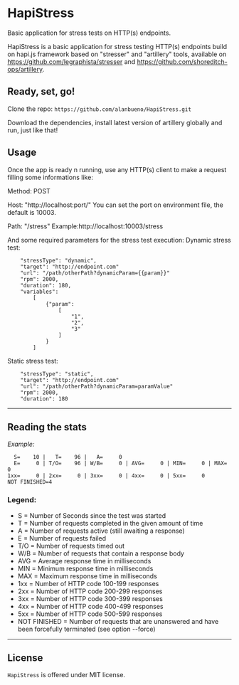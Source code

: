 # HapiStress
Basic application for stress tests on HTTP(s) endpoints.

HapiStress is a basic application for stress testing HTTP(s) endpoints build on hapi.js framework based on "stresser" and "artillery" tools, available on https://github.com/legraphista/stresser and https://github.com/shoreditch-ops/artillery.

## Ready, set, go!

Clone the repo:
`https://github.com/alanbueno/HapiStress.git`

Download the dependencies, install latest version of artillery globally and run, just like that!

## Usage

Once the app is ready n running, use any HTTP(s) client to make a request filling some informations like:

Method: POST

Host: "http://localhost:port/"
You can set the port on environment file, the default is 10003.

Path: "/stress"
Example:http://localhost:10003/stress

And some required parameters for the stress test execution:
Dynamic stress test:
```
    "stressType": "dynamic",
    "target": "http://endpoint.com"
    "url": "/path/otherPath?dynamicParam={{param}}"
    "rpm": 2000,
    "duration": 180,
    "variables": 
		[
			{"param": 
				[
				    "1",
				    "2",
				    "3"
				]
			}
		]
```
Static stress test:
```
    "stressType": "static",
    "target": "http://endpoint.com"
    "url": "/path/otherPath?dynamicParam=paramValue"
    "rpm": 2000,
    "duration": 180
```

___

## Reading the stats
_Example:_
```
  S=    10 |   T=    96 |   A=     0
  E=     0 | T/O=    96 | W/B=     0 | AVG=     0 | MIN=     0 | MAX=     0
1xx=     0 | 2xx=     0 | 3xx=     0 | 4xx=     0 | 5xx=     0
NOT FINISHED=4
```

### Legend:
 - S   = Number of Seconds since the test was started
 - T   = Number of requests completed in the given amount of time
 - A   = Number of requests active (still awaiting a response)
 - E   = Number of requests failed 
 - T/O = Number of requests timed out
 - W/B = Number of requests that contain a response body
 - AVG = Average response time in milliseconds
 - MIN = Minimum response time in milliseconds
 - MAX = Maximum response time in milliseconds
 - 1xx = Number of HTTP code 100-199 responses
 - 2xx = Number of HTTP code 200-299 responses
 - 3xx = Number of HTTP code 300-399 responses
 - 4xx = Number of HTTP code 400-499 responses
 - 5xx = Number of HTTP code 500-599 responses
 - NOT FINISHED = Number of requests that are unanswered and have been forcefully terminated (see option --force)
___

## License

`HapiStress` is offered under MIT license.
